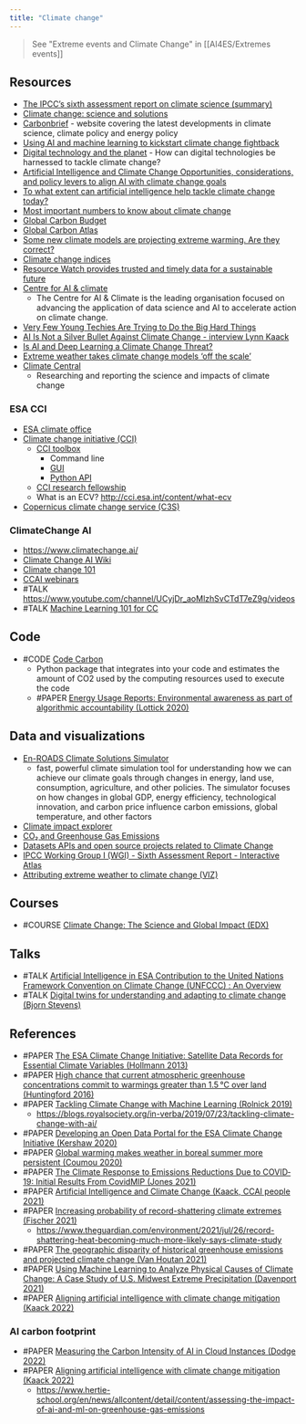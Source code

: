 ```yaml
---
title: "Climate change"
---
```


> See "Extreme events and Climate Change" in [[AI4ES/Extremes events]]

## Resources
- [The IPCC’s sixth assessment report on climate science (summary)](https://www.carbonbrief.org/in-depth-qa-the-ipccs-sixth-assessment-report-on-climate-science)
- [Climate change: science and solutions](https://royalsociety.org/topics-policy/projects/climate-change-science-solutions/)
- [Carbonbrief](https://www.carbonbrief.org/) - website covering the latest developments in climate science, climate policy and energy policy
- [Using AI and machine learning to kickstart climate change fightback](https://www.itpro.co.uk/technology/artificial-intelligence-ai/368494/using-ai-and-machine-learning-to-kickstart-climate)
- [Digital technology and the planet](https://royalsociety.org/topics-policy/projects/digital-technology-and-the-planet/) - How can digital technologies be harnessed to tackle climate change? 
- [Artificial Intelligence and Climate Change Opportunities, considerations, and policy levers to align AI with climate change goals](https://eu.boell.org/en/2020/12/03/artificial-intelligence-and-climate-change)
- [To what extent can artificial intelligence help tackle climate change today?](https://therising.co/2020/05/08/artificial-intelligence-tackle-climate-change/) 
- [Most important numbers to know about climate change](https://forum.climatechange.ai/t/most-important-numbers-to-know-about-climate-change/507)
- [Global Carbon Budget](https://www.globalcarbonproject.org/carbonbudget/)
- [Global Carbon Atlas](http://globalcarbonatlas.org/en/content/welcome-carbon-atlas)
- [Some new climate models are projecting extreme warming. Are they correct?](https://www.yaleclimateconnections.org/2020/07/some-new-climate-models-are-projecting-extreme-warming-are-they-correct/)
- [Climate change indices](http://etccdi.pacificclimate.org/list_27_indices.shtml)
- [Resource Watch provides trusted and timely data for a sustainable future](https://resourcewatch.org/)
- [Centre for AI & climate](https://www.c-ai-c.org/)
	- The Centre for AI & Climate is the leading organisation focused on advancing the application of data science and AI to accelerate action on climate change.
- [Very Few Young Techies Are Trying to Do the Big Hard Things](https://marcwinkelmann.de/coders_clive_thompson_interview/)
- [AI Is Not a Silver Bullet Against Climate Change - interview Lynn Kaack](https://marcwinkelmann.de/interview_lynn_kaack_climate-change-ai/)
- [Is AI and Deep Learning a Climate Change Threat?](https://www.ibm.com/uk-en/it-infrastructure/learn/ai-and-deep-learning-climate-change-threat) 
- [Extreme weather takes climate change models ‘off the scale’](https://www.fr24news.com/a/2021/07/extreme-weather-takes-climate-change-models-off-the-scale.html)
- [Climate Central](https://www.climatecentral.org/library)
	- Researching and reporting the science and impacts of climate change

### ESA CCI
- [ESA climate office](https://climate.esa.int/en/)
- [Climate change initiative (CCI)](http://cci.esa.int/)
	- [CCI toolbox](https://cci-tools.github.io/#interfaces)
		- Command line
		- [GUI](https://github.com/CCI-Tools/cate-desktop)
		- [Python API](https://github.com/CCI-Tools/cate)
	- [CCI research fellowship](http://cci.esa.int/content/climate-change-initiative-launches-new-research-fellowship)
	- What is an ECV? http://cci.esa.int/content/what-ecv
- [Copernicus climate change service (C3S)](https://climate.copernicus.eu/)

### ClimateChange AI
- https://www.climatechange.ai/
- [Climate Change AI Wiki](https://wiki.climatechange.ai/wiki/Welcome_to_the_Climate_Change_AI_Wiki)
- [Climate change 101](https://docs.google.com/presentation/d/1KxVq-FlngspK687AvdEYJ2IXZQaK0tbQPPsek6rC7jA/edit#slide=id.p)
- [CCAI webinars](https://www.climatechange.ai/webinars)
- #TALK https://www.youtube.com/channel/UCyjDr_aoMlzhSvCTdT7eZ9g/videos
- #TALK [Machine Learning 101 for CC](https://www.youtube.com/watch?v=mc9QG2R-rf4) 


## Code
- #CODE [Code Carbon](https://codecarbon.io/)
	- Python package that integrates into your code and estimates the amount of CO2 used by the computing resources used to execute the code
	- #PAPER [Energy Usage Reports: Environmental awareness as part of algorithmic accountability (Lottick 2020)](https://arxiv.org/abs/1911.08354)


## Data and visualizations
- [ En-ROADS Climate Solutions Simulator](https://en-roads.climateinteractive.org/scenario.html?v=22.3.0)
	- fast, powerful climate simulation tool for understanding how we can achieve our climate goals through changes in energy, land use, consumption, agriculture, and other policies. The simulator focuses on how changes in global GDP, energy efficiency, technological innovation, and carbon price influence carbon emissions, global temperature, and other factors
- [Climate impact explorer](http://climate-impact-explorer.climateanalytics.org/)
- [CO₂ and Greenhouse Gas Emissions](https://ourworldindata.org/co2-and-other-greenhouse-gas-emissions)
- [Datasets APIs and open source projects related to Climate Change](https://github.com/KKulma/climate-change-data)
- [IPCC Working Group I (WGI) - Sixth Assessment Report - Interactive Atlas](https://interactive-atlas.ipcc.ch/)
- [Attributing extreme weather to climate change (VIZ)](https://www.carbonbrief.org/mapped-how-climate-change-affects-extreme-weather-around-the-world)


## Courses
- #COURSE [Climate Change: The Science and Global Impact (EDX)](https://www.edx.org/course/climate-change-the-science-and-global-impact)


## Talks
- #TALK [Artificial Intelligence in ESA Contribution to the United Nations Framework Convention on Climate Change (UNFCCC) : An Overview](https://events.ecmwf.int/event/172/contributions/1719/)
- #TALK [Digital twins for understanding and adapting to climate change (Bjorn Stevens)](https://www.nvidia.com/gtc/session-catalog/?search=S41950&search=S41950%2C+S41950&tab.scheduledorondemand=1583520458947001NJiE&ncid=em-even-878227-general&mkt_tok=MTU2LU9GTi03NDIAAAGDVJIckDR-eNvplu5zP5U6wChea9lbDNdxzK9j2oiXSgURVx489ABLbGUVkRjjtgkPw4pVTd83UwS6fTUpy1blJ4ANwPJjSh1h_k3gs8n8v51ArowVTw#/session/1638815834579001GVCZ)


## References
- #PAPER [The ESA Climate Change Initiative: Satellite Data Records for Essential Climate Variables (Hollmann 2013)](https://www.researchgate.net/publication/258226469_The_ESA_Climate_Change_Initiative_Satellite_Data_Records_for_Essential_Climate_Variables)
- #PAPER [High chance that current atmospheric greenhouse concentrations commit to warmings greater than 1.5 °C over land (Huntingford 2016)](https://www.nature.com/articles/srep30294)
- #PAPER [Tackling Climate Change with Machine Learning (Rolnick 2019)](https://arxiv.org/abs/1906.05433)
	- https://blogs.royalsociety.org/in-verba/2019/07/23/tackling-climate-change-with-ai/
- #PAPER [Developing an Open Data Portal for the ESA Climate Change Initiative (Kershaw 2020)](https://www.researchgate.net/publication/340462964_Developing_an_Open_Data_Portal_for_the_ESA_Climate_Change_Initiative)
- #PAPER [Global warming makes weather in boreal summer more persistent (Coumou 2020)](https://wcd.copernicus.org/preprints/wcd-2020-40/)
- #PAPER [The Climate Response to Emissions Reductions Due to COVID‐19: Initial Results From CovidMIP (Jones 2021)](https://agupubs.onlinelibrary.wiley.com/doi/10.1029/2020GL091883)
- #PAPER [Artificial Intelligence and Climate Change (Kaack, CCAI people 2021)](https://eu.boell.org/en/2020/12/03/artificial-intelligence-and-climate-change)
- #PAPER [Increasing probability of record-shattering climate extremes (Fischer 2021)](https://www.nature.com/articles/s41558-021-01092-9)
	- https://www.theguardian.com/environment/2021/jul/26/record-shattering-heat-becoming-much-more-likely-says-climate-study
- #PAPER [The geographic disparity of historical greenhouse emissions and projected climate change (Van Houtan 2021)](https://advances.sciencemag.org/content/7/29/eabe4342.full)
- #PAPER [Using Machine Learning to Analyze Physical Causes of Climate Change: A Case Study of U.S. Midwest Extreme Precipitation (Davenport 2021)](https://agupubs.onlinelibrary.wiley.com/doi/10.1029/2021GL093787)
- #PAPER [Aligning artificial intelligence with climate change mitigation (Kaack 2022)](https://www.nature.com/articles/s41558-022-01377-7.epdf?sharing_token=VNkvWalL1KVrxYte7VHfTtRgN0jAjWel9jnR3ZoTv0PFrrDwT9y68ah6oNg1ZvjBfcIb3Kbp_v5VihLBWDydbfc5jhcVPwJLve592DM4ofdyb9-AdB37nZsc6NVbVb-fttOlElGgXuHDhQRUp82Rwc9buEoGydxnCgU609qUgUY%3D)

### AI carbon footprint
- #PAPER [Measuring the Carbon Intensity of AI in Cloud Instances (Dodge 2022)](https://arxiv.org/pdf/2206.05229)
- #PAPER [Aligning artificial intelligence with climate change mitigation (Kaack 2022)](https://www.nature.com/articles/s41558-022-01377-7)
	- https://www.hertie-school.org/en/news/allcontent/detail/content/assessing-the-impact-of-ai-and-ml-on-greenhouse-gas-emissions